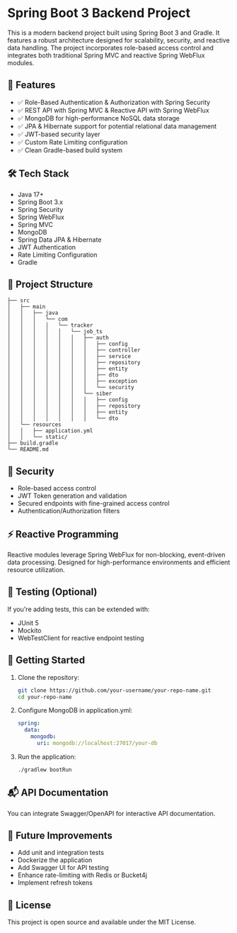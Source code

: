 # Spring Boot 3 Backend Project

This is a modern backend project built using Spring Boot 3 and Gradle. It features a robust architecture designed for scalability, security, and reactive data handling. The project incorporates role-based access control and integrates both traditional Spring MVC and reactive Spring WebFlux modules.

## 🚀 Features

- ✅ Role-Based Authentication & Authorization with Spring Security
- ✅ REST API with Spring MVC & Reactive API with Spring WebFlux
- ✅ MongoDB for high-performance NoSQL data storage
- ✅ JPA & Hibernate support for potential relational data management
- ✅ JWT-based security layer
- ✅ Custom Rate Limiting configuration
- ✅ Clean Gradle-based build system

## 🛠️ Tech Stack

- Java 17+
- Spring Boot 3.x
- Spring Security
- Spring WebFlux
- Spring MVC
- MongoDB
- Spring Data JPA & Hibernate
- JWT Authentication
- Rate Limiting Configuration
- Gradle

## 📁 Project Structure

```
├── src
│   ├── main
│   │   ├── java
│   │   │   └── com
│   │   │   │   └── tracker
│   │   │   │   │   └── job_ts
│   │   │   │   │   │   ├── auth
│   │   │   │   │   │   │   ├── config
│   │   │   │   │   │   │   ├── controller
│   │   │   │   │   │   │   ├── service
│   │   │   │   │   │   │   ├── repository
│   │   │   │   │   │   │   ├── entity
│   │   │   │   │   │   │   ├── dto
│   │   │   │   │   │   │   ├── exception
│   │   │   │   │   │   │   └── security
│   │   │   │   │   │   └── siber
│   │   │   │   │   │   │   ├── config
│   │   │   │   │   │   │   ├── repository
│   │   │   │   │   │   │   ├── entity
│   │   │   │   │   │   │   └── dto
│   └── resources
│   │   ├── application.yml
│   │   └── static/
├── build.gradle
└── README.md
```

## 🔐 Security

- Role-based access control
- JWT Token generation and validation
- Secured endpoints with fine-grained access control
- Authentication/Authorization filters

## ⚡ Reactive Programming

Reactive modules leverage Spring WebFlux for non-blocking, event-driven data processing. Designed for high-performance environments and efficient resource utilization.

## 🧪 Testing (Optional)

If you're adding tests, this can be extended with:

- JUnit 5
- Mockito
- WebTestClient for reactive endpoint testing

## 🏁 Getting Started

1. Clone the repository:
   ```bash
   git clone https://github.com/your-username/your-repo-name.git
   cd your-repo-name
   ```

2. Configure MongoDB in application.yml:
   ```yaml
   spring:
     data:
       mongodb:
         uri: mongodb://localhost:27017/your-db
   ```

3. Run the application:
   ```bash
   ./gradlew bootRun
   ```

## 📬 API Documentation

You can integrate Swagger/OpenAPI for interactive API documentation.

## 🧩 Future Improvements

- Add unit and integration tests
- Dockerize the application
- Add Swagger UI for API testing
- Enhance rate-limiting with Redis or Bucket4j
- Implement refresh tokens

## 📄 License

This project is open source and available under the MIT License.
